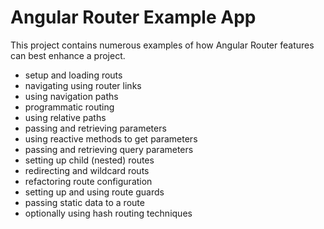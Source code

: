 # Angular Router Example App

This project contains numerous examples of how Angular Router features can best enhance a project.

- setup and loading routs
- navigating using router links
- using navigation paths
- programmatic routing
- using relative paths
- passing and retrieving parameters
- using reactive methods to get parameters
- passing and retrieving query parameters
- setting up child (nested) routes
- redirecting and wildcard routs
- refactoring route configuration
- setting up and using route guards
- passing static data to a route
- optionally using hash routing techniques
